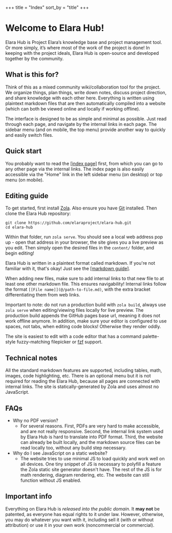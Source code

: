 +++
title = "Index"
sort_by = "title"
+++

# Welcome to Elara Hub!

Elara Hub is Project Elara’s knowledge base and project management tool. Or more simply, it’s where most of the work of the project is done! In keeping with the project ideals, Elara Hub is open-source and developed together by the community.

## What is this for?

Think of this as a mixed community wiki/collaboration tool for the project. We organize things, plan things, write down notes, discuss project direction, and share knowledge with each other here. Everything is written using plaintext markdown files that are then automatically compiled into a website (which can both be viewed online and locally if working offline). 

The interface is designed to be as simple and minimal as possible. Just read through each page, and navigate by the internal links in each page. The sidebar menu (and on mobile, the top menu) provide another way to quickly and easily switch files.

## Quick start

You probably want to read the [[index page]](@/elara-hub-index.md) first, from which you can go to any other page via the internal links. The index page is also easily accessible via the "Home" link in the left sidebar menu (on desktop) or top menu (on mobile).

## Editing guide

To get started, first install [Zola](https://www.getzola.org/). Also ensure you have [Git](https://git-scm.com/) installed. Then clone the Elara Hub repository:

```
git clone https://github.com/elaraproject/elara-hub.git
cd elara-hub
```

Within that folder, run `zola serve`. You should see a local web address pop up - open that address in your browser, the site gives you a live preview as you edit. Then simply open the desired files in the `content/` folder, and begin editing!

Elara Hub is written in a plaintext format called markdown. If you're not familiar with it, that's okay! Just see the [[markdown guide]](@/markdown-guide.md).

When adding new files, make sure to add internal links to that new file to at least one other markdown file. This ensures navigability! Internal links follow the format `[[File name]](@/path-to-file.md)`, with the extra bracket differentiating them from web links.

Important to note: do not run a production build with `zola build`, always use `zola serve` when editing/viewing files locally for live preview. The production build appends the GitHub pages base url, meaning it does not work offline anymore. In addition, make sure your editor is configured to use spaces, not tabs, when editing code blocks! Otherwise they render oddly.

The site is easiest to edit with a code editor that has a command palette-style fuzzy-matching filepicker or [fzf](https://github.com/junegunn/fzf) support.

## Technical notes

All the standard markdown features are supported, including tables, math, images, code highlighting, etc. There is an optional menu but it is not required for reading the Elara Hub, because all pages are connected with internal links. The site is statically-generated by Zola and uses almost no JavaScript.

## FAQs

- Why no PDF version?
	- For several reasons. First, PDFs are very hard to make accessible, and are not really responsive. Second, the internal link system used by Elara Hub is hard to translate into PDF format. Third, the website can already be built locally, and the markdown source files can be read locally too, without any build step necessary.
- Why do I see JavaScript on a static website?
	- The website tries to use minimal JS to load quickly and work well on all devices. One tiny snippet of JS is necessary to polyfill a feature the Zola static site generator doesn't have. The rest of the JS is for math rendering, diagram rendering, etc. The website can still function without JS enabled.

## Important info

Everything on Elara Hub is <em>released into the public domain</em>. It <b>may not</b> be patented, as everyone has equal rights to it under law. However, otherwise, you may do whatever you want with it, including sell it (with or without attribution) or use it in your own work (noncommercial or commercial).
